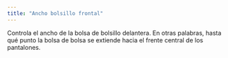 ```yaml
---
title: "Ancho bolsillo frontal"
---
```


Controla el ancho de la bolsa de bolsillo delantera. En otras palabras, hasta qué punto la bolsa de bolsa se extiende hacia el frente central de los pantalones.




